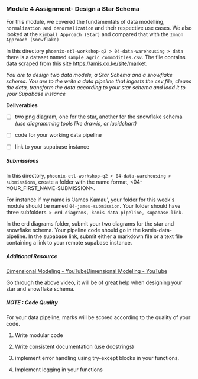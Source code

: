 ### Module 4 Assignment- Design a Star Schema

For this module, we covered the fundamentals of data modelling, `normalization and denormalization` and their respective use cases. We also looked at the `Kimball Approach (Star)`  and compared that with the `Imnon Approach (Snowflake)`

In this directory `phoenix-etl-workshop-q2 > 04-data-warehousing > data`  there is a dataset named `sample_agric_commodities.csv`. The file contains data scraped from this site https://amis.co.ke/site/market.

*You are to design two data models, a Star Schema and a snowflake schema. You are to the write a data pipeline that ingests the csv file, cleans the data, transform the data according to your star schema and load it to your Supabase instance*

**Deliverables**

- [ ] two png diagram, one for the star, another for the snowflake schema *(use diagramming tools like drawio, or lucidchart)*

- [ ] code for your working data pipeline

- [ ] link to your supabase instance 

##### Submissions

In this directory, `phoenix-etl-workshop-q2 > 04-data-warehousing > submissions`, create a folder with the name format, <04-YOUR_FIRST_NAME-SUBMISSION>. 

For instance if my name is 'James Kamau', your folder for this week's module should be named `04-james-submission`. Your folder should have three subfolders. `> erd-diagrams, kamis-data-pipeline, supabase-link.`  

In the erd diagrams folder, submit your two diagrams for the star and snowflake schema. Your pipeline code should go in the kamis-data-pipeline. In the supabase link, submit either a markdown file or a text file containing a link to your remote supabase instance.

##### Additional Resource

[Dimensional Modeling - YouTube](https://www.youtube.com/watch?v=lWPiSZf7-uQ&t=2s)[Dimensional Modeling - YouTube](https://www.youtube.com/watch?v=lWPiSZf7-uQ&t=2s)

Go through the above video, it will be of great help when designing your star and snowflake schema.

##### NOTE : Code Quality

For your data pipeline, marks will be scored according to the quality of your code.

1. Write modular code

2. Write consistent documentation (use docstrings)

3. implement error handling using try-except blocks in your functions. 

4. Implement logging in your functions

